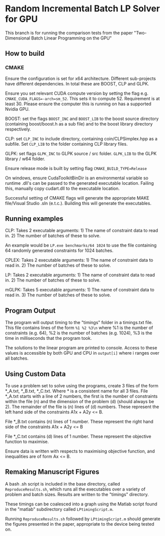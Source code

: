 # Random Incremental Batch LP Solver for GPU

This branch is for running the comparison tests from the paper "Two-Dimensional Batch Linear Programming on the GPU"

## How to build

### CMAKE

Ensure the configuration is set for x64 architecture. Different sub-projects have different dependencies. In total these are BOOST, CLP and GLPK.

Ensure you set relevant CUDA compute version by setting the flag e.g. `CMAKE_CUDA_FLAGS=-arch=sm_52`. This sets it to compute 52. Requirement is at least 30. Please ensure the computer this is running on has a supported Nvidia GPU.

BOOST: set the flags `BOOST_INC` and `BOOST_LIB` to the boost source directory (containing boost/boost.h as a sub file) and to the boost library directory respectively.

CLP: set `CLP_INC` to include directory, containing coin/CLPSimplex.hpp as a subfile. Set `CLP_LIB` to the folder containing CLP library files.

GLPK: set flags `GLPK_INC` to GLPK source / src folder. `GLPK_LIB` to the GLPK library / w64 folder.

Ensure release mode is built by setting flag `CMAKE_BUILD_TYPE=Release`

On windows, ensure CudaToolkitBinDir is an environmental variable so runtime .dll's can be passed to the generated executable location. Failing this, manually copy cudart.dll to the executable location.

Successful setting of CMAKE flags will generate the appropriate MAKE file/Visual Studio .sln (e.t.c.). Building this will generate the executables.



## Running examples

CLP: Takes 2 executable arguments: 1) The name of constraint data to read in. 2) The number of batches of these to solve.

An example would be `LP.exe benchmarks/64 1024` to use the file containing 64 randomly generated constraints for 1024 batches.

CPLEX: Takes 2 executable arguments: 1) The name of constraint data to read in. 2) The number of batches of these to solve.

LP: Takes 2 executable arguments: 1) The name of constraint data to read in. 2) The number of batches of these to solve.

mGLPK: Takes 5 executable arguments: 1) The name of constraint data to read in. 3) The number of batches of these to solve.



## Program Output

The program will output timing to the "timings" folder in a timings.txt file. This file contains lines of the form `%1 %2 %3\n` where %1 is the number of constraints (e.g. 64), %2 is the number of batches (e.g. 1024), %3 is the time in milliseconds that the program took.

The solutions to the linear program are printed to console. Access to these values is accessible by both GPU and CPU in `output[i]` where i ranges over all batches.

## Using Custom Data

To use a problem set to solve using the programs, create 3 files of the form *_A.txt, *_B.txt, *_C.txt. Where * is a consistent name for all 3 files.
File *_A.txt starts with a line of 2 numbers, the first is the number of constraints within the file (n) and the dimension of the problem (d) (should always be 2). The remainder of the file is (n) lines of (d) numbers. These represent the left hand side of the constraints A1x + A2y <= B.

File *_B.txt contains (n) lines of 1 number. These represent the right hand side of the constraints A1x + A2y <= B

File *_C.txt contains (d) lines of 1 number. These represent the objective function to maximise.

Ensure data is written with respects to maximising objective function, and inequalities are of form Ax <= B.

## Remaking Manuscript Figures

A bash .sh script is included in the base directory, called `ReproduceResults.sh`, which runs all the executables over a variety of problem and batch sizes. Results are written to the "timings" directory. 

These timings can be coalesced into a graph using the Matlab script found in the "matlab" subdirectory called `LPtimingScript.m`.

Running `ReproduceResults.sh` followed by `LPtimingScript.m` should generate the figures presented in the paper, appropriate to the device being tested on.

